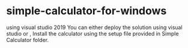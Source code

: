 # simple-calculator-for-windows
using visual studio 2019
You can either deploy the solution using visual studio or ,
Install the calculator using the setup file provided in Simple Calculator folder.
